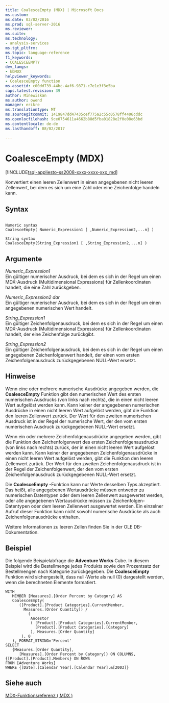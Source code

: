 ```yaml
---
title: CoalesceEmpty (MDX) | Microsoft Docs
ms.custom: 
ms.date: 03/02/2016
ms.prod: sql-server-2016
ms.reviewer: 
ms.suite: 
ms.technology:
- analysis-services
ms.tgt_pltfrm: 
ms.topic: language-reference
f1_keywords:
- COALESCEEMPTY
dev_langs:
- kbMDX
helpviewer_keywords:
- CoalesceEmpty function
ms.assetid: c00dd739-44bc-4af6-9871-c7e1e3f3e5ba
caps.latest.revision: 39
author: Minewiskan
ms.author: owend
manager: erikre
ms.translationtype: MT
ms.sourcegitcommit: 1419847dd47435cef775a2c55c0578ff4406cddc
ms.openlocfilehash: 9ce0754611a4662b88d5fba01828e2f0e08e63bd
ms.contentlocale: de-de
ms.lasthandoff: 08/02/2017

---
```

# <a name="coalesceempty-mdx"></a>CoalesceEmpty (MDX)
[!INCLUDE[tsql-appliesto-ss2008-xxxx-xxxx-xxx_md](../includes/tsql-appliesto-ss2008-xxxx-xxxx-xxx-md.md)]

  Konvertiert einen leeren Zellenwert in einen angegebenen nicht leeren Zellenwert, bei dem es sich um eine Zahl oder eine Zeichenfolge handeln kann.  
  
## <a name="syntax"></a>Syntax  
  
```  
  
Numeric syntax  
CoalesceEmpty( Numeric_Expression1 [ ,Numeric_Expression2,...n] )  
  
String syntax  
CoalesceEmpty(String_Expression1 [ ,String_Expression2,...n] )  
```  
  
## <a name="arguments"></a>Argumente  
 *Numeric_Expression1*  
 Ein gültiger numerischer Ausdruck, bei dem es sich in der Regel um einen MDX-Ausdruck (Multidimensional Expressions) für Zellenkoordinaten handelt, die eine Zahl zurückgeben.  
  
 *Numeric_Expression2 dar*  
 Ein gültiger numerischer Ausdruck, bei dem es sich in der Regel um einen angegebenen numerischen Wert handelt.  
  
 *String_Expression1*  
 Ein gültiger Zeichenfolgenausdruck, bei dem es sich in der Regel um einen MDX-Ausdruck (Multidimensional Expressions) für Zellenkoordinaten handelt, der eine Zeichenfolge zurückgibt.  
  
 *String_Expression2*  
 Ein gültiger Zeichenfolgenausdruck, bei dem es sich in der Regel um einen angegebenen Zeichenfolgenwert handelt, der einen vom ersten Zeichenfolgenausdruck zurückgegebenen NULL-Wert ersetzt.  
  
## <a name="remarks"></a>Hinweise  
 Wenn eine oder mehrere numerische Ausdrücke angegeben werden, die **CoalesceEmpty** Funktion gibt den numerischen Wert des ersten numerischen Ausdrucks (von links nach rechts), die in einen nicht leeren Wert aufgelöst werden kann. Kann keiner der angegebenen numerischen Ausdrücke in einen nicht leeren Wert aufgelöst werden, gibt die Funktion den leeren Zellenwert zurück. Der Wert für den zweiten numerischen Ausdruck ist in der Regel der numerische Wert, der den vom ersten numerischen Ausdruck zurückgegebenen NULL-Wert ersetzt.  
  
 Wenn ein oder mehrere Zeichenfolgenausdrücke angegeben werden, gibt die Funktion den Zeichenfolgenwert des ersten Zeichenfolgenausdrucks (von links nach rechts) zurück, der in einen nicht leeren Wert aufgelöst werden kann. Kann keiner der angegebenen Zeichenfolgenausdrücke in einen nicht leeren Wert aufgelöst werden, gibt die Funktion den leeren Zellenwert zurück. Der Wert für den zweiten Zeichenfolgenausdruck ist in der Regel der Zeichenfolgenwert, der den vom ersten Zeichenfolgenausdruck zurückgegebenen NULL-Wert ersetzt.  
  
 Die **CoalesceEmpty** -Funktion kann nur Werte desselben Typs akzeptiert. Das heißt, alle angegebenen Wertausdrücke müssen entweder zu numerischen Datentypen oder dem leeren Zellenwert ausgewertet werden, oder alle angegebenen Wertausdrücke müssen zu Zeichenfolgen-Datentypen oder dem leeren Zellenwert ausgewertet werden. Ein einzelner Aufruf dieser Funktion kann nicht sowohl numerische Ausdrücke als auch Zeichenfolgenausdrücke enthalten.  
  
 Weitere Informationen zu leeren Zellen finden Sie in der OLE DB-Dokumentation.  
  
## <a name="example"></a>Beispiel  
 Die folgende Beispielabfrage die **Adventure Works** Cube. In diesem Beispiel wird die Bestellmenge jedes Produkts sowie den Prozentsatz der Bestellmengen nach Kategorie zurückgegeben. Die **CoalesceEmpty** Funktion wird sichergestellt, dass null-Werte als null (0) dargestellt werden, wenn die berechneten Elemente formatiert.  
  
```  
WITH   
   MEMBER [Measures].[Order Percent by Category] AS  
   CoalesceEmpty(   
      ([Product].[Product Categories].CurrentMember,  
        Measures.[Order Quantity]) /   
          (  
           Ancestor  
           ( [Product].[Product Categories].CurrentMember,   
             [Product].[Product Categories].[Category]  
           ), Measures.[Order Quantity]  
       ), 0  
   ), FORMAT_STRING='Percent'  
SELECT   
   {Measures.[Order Quantity],  
      [Measures].[Order Percent by Category]} ON COLUMNS,  
{[Product].[Product].Members} ON ROWS  
FROM [Adventure Works]  
WHERE {[Date].[Calendar Year].[Calendar Year].&[2003]}  
```  
  
## <a name="see-also"></a>Siehe auch  
 [MDX-Funktionsreferenz &#40; MDX &#41;](../mdx/mdx-function-reference-mdx.md)  
  
  

